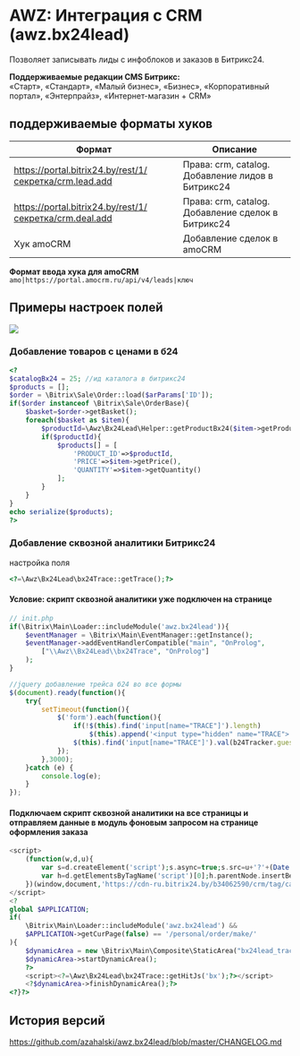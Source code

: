 # AWZ: Интеграция с CRM (awz.bx24lead)

<!-- desc-start -->

Позволяет записывать лиды с инфоблоков и заказов в Битрикс24.

**Поддерживаемые редакции CMS Битрикс:**<br>
«Старт», «Стандарт», «Малый бизнес», «Бизнес», «Корпоративный портал», «Энтерпрайз», «Интернет-магазин + CRM»

<!-- desc-end -->

<!-- doc-start -->

## поддерживаемые форматы хуков

| Формат                                                  | Описание                                           |
|---------------------------------------------------------|----------------------------------------------------|
| https://portal.bitrix24.by/rest/1/секретка/crm.lead.add | Права: crm, catalog. Добавление лидов в Битрикс24  |
| https://portal.bitrix24.by/rest/1/секретка/crm.deal.add | Права: crm, catalog. Добавление сделок в Битрикс24 |
| Хук amoCRM                                              | Добавление сделок в amoCRM                         |

**Формат ввода хука для amoCRM**
`amo|https://portal.amocrm.ru/api/v4/leads|ключ`

## Примеры настроек полей

![](https://zahalski.dev/images/modules/awz.bx24lead/001.png)

### Добавление товаров с ценами в б24

```php 
<?
$catalogBx24 = 25; //ид каталога в битрикс24
$products = [];
$order = \Bitrix\Sale\Order::load($arParams['ID']);
if($order instanceof \Bitrix\Sale\OrderBase){
    $basket=$order->getBasket();
    foreach($basket as $item){
        $productId=\Awz\Bx24Lead\Helper::getProductBx24($item->getProductId(), $catalogBx24, $provider['MAIN_HOOK']);
        if($productId){
            $products[] = [
                'PRODUCT_ID'=>$productId, 
                'PRICE'=>$item->getPrice(), 
                'QUANTITY'=>$item->getQuantity()
            ];
        }
    }
}
echo serialize($products);
?>
```

### Добавление сквозной аналитики Битрикс24

настройка поля

```php
<?=\Awz\Bx24Lead\bx24Trace::getTrace();?>
```

#### Условие: скрипт сквозной аналитики уже подключен на странице

```php
// init.php
if(\Bitrix\Main\Loader::includeModule('awz.bx24lead')){
    $eventManager = \Bitrix\Main\EventManager::getInstance();
    $eventManager->addEventHandlerCompatible("main", "OnProlog",
        ["\\Awz\\Bx24Lead\\bx24Trace", "OnProlog"]
    );
}
```

```js
//jquery добавление трейса б24 во все формы
$(document).ready(function(){
    try{
        setTimeout(function(){
            $('form').each(function(){
                if(!$(this).find('input[name="TRACE"]').length)
                    $(this).append('<input type="hidden" name="TRACE">');
                $(this).find('input[name="TRACE"]').val(b24Tracker.guest.getTrace());
            });
        },3000);
    }catch (e) {
        console.log(e);
    }
});
```

#### Подключаем скрипт сквозной аналитики на все страницы и отправляем данные в модуль фоновым запросом на странице оформления заказа

```php
<script>
    (function(w,d,u){
        var s=d.createElement('script');s.async=true;s.src=u+'?'+(Date.now()/60000|0);
        var h=d.getElementsByTagName('script')[0];h.parentNode.insertBefore(s,h);
    })(window,document,'https://cdn-ru.bitrix24.by/b34062590/crm/tag/call.tracker.js');
</script>
<?
global $APPLICATION;
if(
    \Bitrix\Main\Loader::includeModule('awz.bx24lead') &&
    $APPLICATION->getCurPage(false) == '/personal/order/make/'
){
    $dynamicArea = new \Bitrix\Main\Composite\StaticArea("bx24lead_trace");
    $dynamicArea->startDynamicArea();
    ?>
    <script><?=\Awz\Bx24Lead\bx24Trace::getHitJs('bx');?></script>
    <?$dynamicArea->finishDynamicArea();?>
<?}?>
```

<!-- doc-end -->

<!-- cl-start -->
## История версий

https://github.com/azahalski/awz.bx24lead/blob/master/CHANGELOG.md

<!-- cl-end -->
